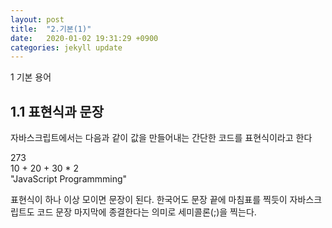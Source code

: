 ```yaml
---
layout: post
title:  "2.기본(1)"
date:   2020-01-02 19:31:29 +0900
categories: jekyll update
---
```

1 기본 용어

<h2>1.1 표현식과 문장</h2>

자바스크립트에서는 다음과 같이 값을 만들어내는 간단한 코드를 표현식이라고 한다

273  
10 + 20 + 30 * 2  
"JavaScript Programmming"

표현식이 하나 이상 모이면 문장이 된다. 한국어도 문장 끝에 마침표를 찍듯이 자바스크립트도 코드 문장 마지막에 종결한다는 의미로 세미콜론(;)을 찍는다.



[jekyll-docs]: https://jekyllrb.com/docs/home
[jekyll-gh]:   https://github.com/jekyll/jekyll
[jekyll-talk]: https://talk.jekyllrb.com/
